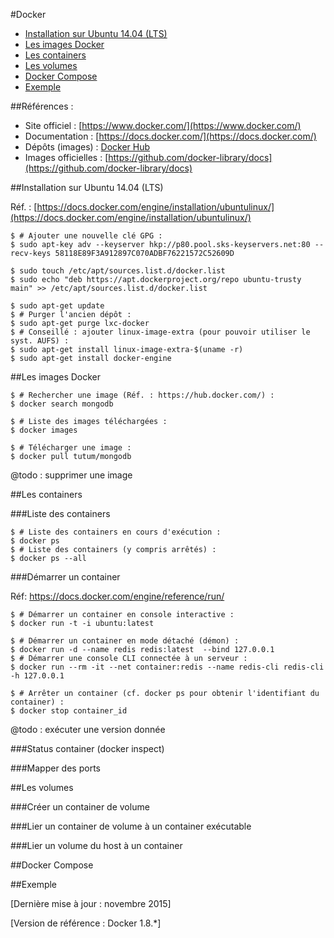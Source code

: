 #Docker

* [Installation sur Ubuntu 14.04 (LTS)](#installation)
* [Les images Docker](#images)
* [Les containers](#containers)
* [Les volumes](#volumes)
* [Docker Compose](#compose)
* [Exemple](#exemple)

##Références :

* Site officiel : [https://www.docker.com/](https://www.docker.com/)
* Documentation : [https://docs.docker.com/](https://docs.docker.com/)
* Dépôts (images) : [Docker Hub](https://hub.docker.com/)
* Images officielles : [https://github.com/docker-library/docs](https://github.com/docker-library/docs)

##<a name="installation"></a>Installation sur Ubuntu 14.04 (LTS)

Réf. : [https://docs.docker.com/engine/installation/ubuntulinux/](https://docs.docker.com/engine/installation/ubuntulinux/)

```
$ # Ajouter une nouvelle clé GPG :
$ sudo apt-key adv --keyserver hkp://p80.pool.sks-keyservers.net:80 --recv-keys 58118E89F3A912897C070ADBF76221572C52609D

$ sudo touch /etc/apt/sources.list.d/docker.list
$ sudo echo "deb https://apt.dockerproject.org/repo ubuntu-trusty main" >> /etc/apt/sources.list.d/docker.list

$ sudo apt-get update
$ # Purger l'ancien dépôt :
$ sudo apt-get purge lxc-docker
$ # Conseillé : ajouter linux-image-extra (pour pouvoir utiliser le syst. AUFS) :
$ sudo apt-get install linux-image-extra-$(uname -r)
$ sudo apt-get install docker-engine
```

##<a name="images">Les images Docker

```
$ # Rechercher une image (Réf. : https://hub.docker.com/) :
$ docker search mongodb

$ # Liste des images téléchargées :
$ docker images

$ # Télécharger une image :
$ docker pull tutum/mongodb
```

@todo : supprimer une image

##<a name="containers">Les containers

###Liste des containers

```
$ # Liste des containers en cours d'exécution :
$ docker ps
$ # Liste des containers (y compris arrêtés) :
$ docker ps --all
```

###Démarrer un container

Réf: https://docs.docker.com/engine/reference/run/

```
$ # Démarrer un container en console interactive :
$ docker run -t -i ubuntu:latest

$ # Démarrer un container en mode détaché (démon) :
$ docker run -d --name redis redis:latest  --bind 127.0.0.1
$ # Démarrer une console CLI connectée à un serveur :
$ docker run --rm -it --net container:redis --name redis-cli redis-cli -h 127.0.0.1

$ # Arrêter un container (cf. docker ps pour obtenir l'identifiant du container) :
$ docker stop container_id
```

@todo : exécuter une version donnée

###Status container (docker inspect)

###Mapper des ports

##<a name="volumes">Les volumes

###Créer un container de volume

###Lier un container de volume à un container exécutable

###Lier un volume du host à un container

##<a name="compose">Docker Compose

##<a name="exemple">Exemple

[Dernière mise à jour : novembre 2015]

[Version de référence : Docker 1.8.*]
